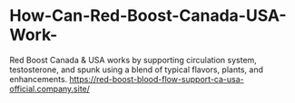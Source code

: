 # How-Can-Red-Boost-Canada-USA-Work-
Red Boost Canada &amp; USA works by supporting circulation system, testosterone, and spunk using a blend of typical flavors, plants, and enhancements. https://red-boost-blood-flow-support-ca-usa-official.company.site/
